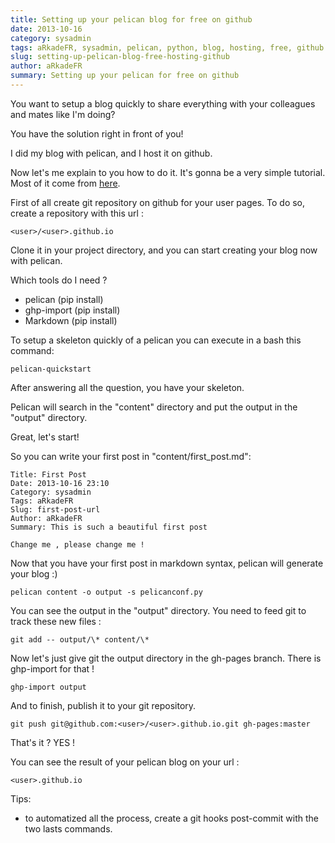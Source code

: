 ```yaml
---
title: Setting up your pelican blog for free on github
date: 2013-10-16
category: sysadmin
tags: aRkadeFR, sysadmin, pelican, python, blog, hosting, free, github
slug: setting-up-pelican-blog-free-hosting-github
author: aRkadeFR
summary: Setting up your pelican for free on github
---
```


You want to setup a blog quickly to share everything with your colleagues and
mates like I'm doing?

You have the solution right in front of you!

I did my blog with pelican, and I host it on github.

Now let's me explain to you how to do it. It's gonna be a very simple tutorial.
Most of it come from [here](http://docs.getpelican.com/en/3.3.0/tips.html).

First of all create git repository on github for your user pages. To do so,
create a repository with this url :

    <user>/<user>.github.io

Clone it in your project directory, and you can start creating your blog now with
pelican.

Which tools do I need ?
- pelican (pip install)
- ghp-import (pip install)
- Markdown (pip install)

To setup a skeleton quickly of a pelican you can execute in a bash this command:

    pelican-quickstart

After answering all the question, you have your skeleton.

Pelican will search in the "content" directory and put the output in the "output"
directory.

Great, let's start! 

So you can write your first post in "content/first_post.md":
    
    Title: First Post
    Date: 2013-10-16 23:10
    Category: sysadmin
    Tags: aRkadeFR
    Slug: first-post-url
    Author: aRkadeFR
    Summary: This is such a beautiful first post

    Change me , please change me !

Now that you have your first post in markdown syntax, pelican will generate your
blog :)

    pelican content -o output -s pelicanconf.py

You can see the output in the "output" directory. You need to feed git to track
these new files :

    git add -- output/\* content/\*

Now let's just give git the output directory in the gh-pages branch. There is
ghp-import for that !
    
    ghp-import output

And to finish, publish it to your git repository.

    git push git@github.com:<user>/<user>.github.io.git gh-pages:master

That's it ? YES ! 

You can see the result of your pelican blog on your url :

    <user>.github.io


Tips:
- to automatized all the process, create a git hooks post-commit with the two
  lasts commands.

